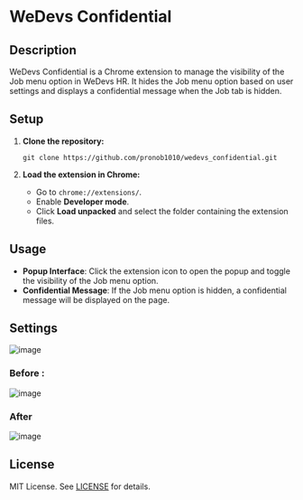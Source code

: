 # WeDevs Confidential

## Description
WeDevs Confidential is a Chrome extension to manage the visibility of the Job menu option in WeDevs HR. It hides the Job menu option based on user settings and displays a confidential message when the Job tab is hidden.

## Setup

1. **Clone the repository:**
   ```
   git clone https://github.com/pronob1010/wedevs_confidential.git
   ```

2. **Load the extension in Chrome:**
   - Go to `chrome://extensions/`.
   - Enable **Developer mode**.
   - Click **Load unpacked** and select the folder containing the extension files.

## Usage
- **Popup Interface**: Click the extension icon to open the popup and toggle the visibility of the Job menu option.
- **Confidential Message**: If the Job menu option is hidden, a confidential message will be displayed on the page.

## Settings
![image](https://github.com/user-attachments/assets/b8681cf0-19f7-41d7-9490-ea491cf2d42a)

### Before : 
![image](https://github.com/user-attachments/assets/e328bedf-d610-489b-8df4-a588e25f401e)
### After
![image](https://github.com/user-attachments/assets/4a3e7eb1-df09-4c7e-a2d6-e14bd9407b61)

## License
MIT License. See [LICENSE](LICENSE) for details.
